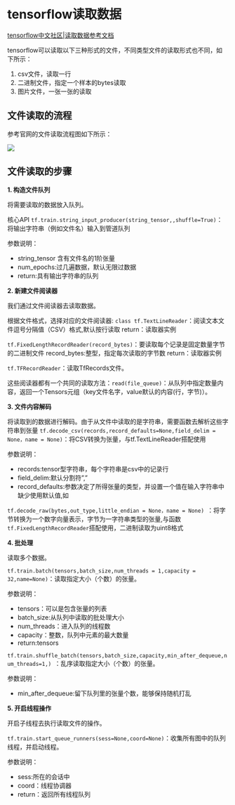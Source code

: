 # tensorflow读取数据

[tensorflow中文社区|读取数据参考文档]([http://www.tensorfly.cn/tfdoc/how_tos/reading_data.html](http://www.tensorfly.cn/tfdoc/how_tos/reading_data.html))

tensorflow可以读取以下三种形式的文件，不同类型文件的读取形式也不同，如下所示：
1. csv文件，读取一行
2. 二进制文件，指定一个样本的bytes读取
3. 图片文件，一张一张的读取

## 文件读取的流程

参考官网的文件读取流程图如下所示：

![](http://www.tensorfly.cn/tfdoc/images/AnimatedFileQueues.gif)

## 文件读取的步骤

**1. 构造文件队列**

将需要读取的数据放入队列。

核心API
`tf.train.string_input_producer(string_tensor,,shuffle=True)`：将输出字符串（例如文件名）输入到管道队列

参数说明：
- string_tensor	含有文件名的1阶张量
- num_epochs:过几遍数据，默认无限过数据
- return:具有输出字符串的队列

**2. 新建文件阅读器**

我们通过文件阅读器去读取数据。

根据文件格式，选择对应的文件阅读器:
`class tf.TextLineReader`：阅读文本文件逗号分隔值（CSV）格式,默认按行读取
return：读取器实例

`tf.FixedLengthRecordReader(record_bytes)`：要读取每个记录是固定数量字节的二进制文件
record_bytes:整型，指定每次读取的字节数
return：读取器实例

`tf.TFRecordReader`：读取TfRecords文件。

这些阅读器都有一个共同的读取方法：`read(file_queue)`：从队列中指定数量内容，返回一个Tensors元组（key文件名字，value默认的内容(行，字节)）。

**3. 文件内容解码**

将读取到的数据进行解码。由于从文件中读取的是字符串，需要函数去解析这些字符串到张量
`tf.decode_csv(records,record_defaults=None,field_delim = None，name = None)`：将CSV转换为张量，与tf.TextLineReader搭配使用

参数说明：
- records:tensor型字符串，每个字符串是csv中的记录行
- field_delim:默认分割符”,”
- record_defaults:参数决定了所得张量的类型，并设置一个值在输入字符串中缺少使用默认值,如

`tf.decode_raw(bytes,out_type,little_endian = None，name = None) `：将字节转换为一个数字向量表示，字节为一字符串类型的张量,与函数`tf.FixedLengthRecordReader`搭配使用，二进制读取为uint8格式


**4. 批处理**

读取多个数据。

`tf.train.batch(tensors,batch_size,num_threads = 1,capacity = 32,name=None)`：读取指定大小（个数）的张量。

参数说明：
- tensors：可以是包含张量的列表
- batch_size:从队列中读取的批处理大小
- num_threads：进入队列的线程数
- capacity：整数，队列中元素的最大数量
- return:tensors

`tf.train.shuffle_batch(tensors,batch_size,capacity,min_after_dequeue,num_threads=1,) `：乱序读取指定大小（个数）的张量。

参数说明：
- min_after_dequeue:留下队列里的张量个数，能够保持随机打乱

**5. 开启线程操作**

开启子线程去执行读取文件的操作。

`tf.train.start_queue_runners(sess=None,coord=None)`：收集所有图中的队列线程，并启动线程。

参数说明：
- sess:所在的会话中
- coord：线程协调器
- return：返回所有线程队列

